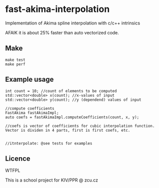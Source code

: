 # fast-akima-interpolation
Implementation of Akima spline interpolation with c/c++ intrinsics

AFAIK it is about 25% faster than auto vectorized code.

## Make
```
make test
make perf
```

## Example usage
```
int count = 10; //count of elements to be computed
std::vector<double> x(count); //x-values of input
std::vector<double> y(count); //y (dependend) values of input

//compute coefficients
FastAkima fastAkimaImpl;
auto coefs = fastAkimaImpl.computeCoefficients(count, x, y);

//coefs is vector of coefficients for cubic interpolation function. Vector is dividen in 4 parts, first is first coefs, etc.


//itnterpolate: @see tests for examples
```

## Licence
WTFPL

This is a school project for KIV/PPR @ zcu.cz
